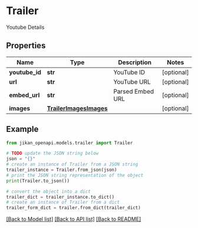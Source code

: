 # Trailer

Youtube Details

## Properties

Name | Type | Description | Notes
------------ | ------------- | ------------- | -------------
**youtube_id** | **str** | YouTube ID | [optional] 
**url** | **str** | YouTube URL | [optional] 
**embed_url** | **str** | Parsed Embed URL | [optional] 
**images** | [**TrailerImagesImages**](TrailerImagesImages.md) |  | [optional] 

## Example

```python
from jikan_openapi.models.trailer import Trailer

# TODO update the JSON string below
json = "{}"
# create an instance of Trailer from a JSON string
trailer_instance = Trailer.from_json(json)
# print the JSON string representation of the object
print(Trailer.to_json())

# convert the object into a dict
trailer_dict = trailer_instance.to_dict()
# create an instance of Trailer from a dict
trailer_form_dict = trailer.from_dict(trailer_dict)
```
[[Back to Model list]](../README.md#documentation-for-models) [[Back to API list]](../README.md#documentation-for-api-endpoints) [[Back to README]](../README.md)


